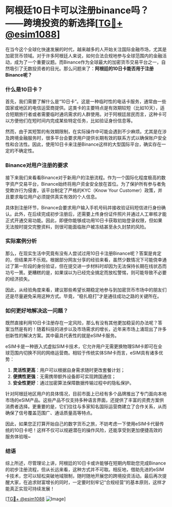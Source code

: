 # 阿根廷10日卡可以注册binance吗？——跨境投资的新选择[[TG💪+ @esim1088](https://t.me/s/esim1088)]

在当今这个全球化快速发展的时代，越来越多的人开始关注国际金融市场，尤其是加密货币领域。对于许多阿根廷人来说，如何合法合规地参与全球范围内的金融活动，成为了一个重要议题。而Binance作为全球最大的加密货币交易平台之一，自然吸引了无数投资者的目光。那么问题来了：**阿根廷的10日卡能否用于注册Binance呢？**

### 什么是10日卡？

首先，我们需要了解什么是“10日卡”。这是一种临时性的电话卡服务，通常由一些国家或地区的电信运营商提供。这类卡的主要特点是有效期较短（比如10天），适合短期旅行者或者需要临时通讯需求的人群使用。对于阿根廷居民而言，这种卡可以方便他们在短时间内完成某些特定任务，比如验证身份信息等。

然而，由于其短暂的有效期限制，在实际操作中可能会遇到不少麻烦。尤其是在涉及跨境金融服务时，很多平台会要求用户提供长期有效的联系方式以确保账户安全性和合法性。因此，使用10日卡来注册Binance这样的大型国际平台，确实存在一定的不确定性。

### Binance对用户注册的要求

接下来我们来看看Binance对于新用户的注册流程。作为一个国际化程度极高的数字资产交易平台，Binance始终将用户资金安全放在首位。为了保护所有参与者免受欺诈行为侵害，该平台制定了严格的KYC（Know Your Customer）政策，并且要求每位用户必须提供真实有效的个人信息。

具体到注册环节，Binance会要求用户输入手机号码并接收验证码短信进行身份确认。此外，在后续完成初步注册后，还需要上传身份证件照片并通过人工审核才能正式开通交易功能。因此，即便你能够成功用10日卡获取初始登录权限，但如果无法按时提交完整资料，则很可能面临账户被冻结甚至永久封禁的风险。

### 实际案例分析

那么，在现实生活中究竟有没有人尝试过用10日卡注册Binance呢？答案是肯定的，但结果并不乐观。根据部分网友分享的经验来看，虽然少数情况下可能侥幸通过了第一阶段的身份验证，但在提交进一步材料时却因为无法保持长期在线状态而功亏一篑。更糟糕的是，如果误以为已经完全搞定而放松警惕，则可能导致不必要的经济损失。

因此，从经验角度来看，建议那些希望长期稳定地参与到加密货币市场中的朋友们还是尽量避免采用这种方式。毕竟，“稳扎稳打”才是通往成功之路的关键所在。

### 如何更好地解决这一问题？

既然直接利用10日卡注册存在一定风险，那么有没有其他更加稳妥的办法呢？答案当然是有的！随着科技的进步以及市场需求的增长，近年来市场上涌现出了许多创新性的解决方案。其中最具代表性的就是eSIM卡服务。

eSIM卡是一种嵌入式虚拟SIM卡技术，它允许用户无需更换物理SIM卡即可在全球范围内切换不同的网络运营商。相较于传统实体SIM卡而言，eSIM具有诸多优势：

1. **灵活性更高**：用户可以根据自身需求随时更改套餐计划；
2. **便携性更强**：无需携带额外设备即可实现跨国通信；
3. **安全性更好**：通过加密算法保障数据传输过程中的隐私保护。

针对阿根廷地区用户的具体情况，目前市面上已经有多个品牌推出了专门面向本地市场的eSIM产品。这些产品不仅支持多种语言界面，还提供了丰富的资费方案供消费者选择。更重要的是，它们往往与多家知名国际运营商建立了合作关系，从而确保了信号覆盖范围广、通话质量高等特点。

因此，如果您正打算开始自己的数字货币之旅，不妨考虑一下使用eSIM卡代替传统的10日卡吧！这样不仅可以规避潜在的操作风险，还能享受到更加便捷高效的服务体验哦~

### 结语

综上所述，尽管理论上讲，阿根廷的10日卡或许能够在短期内帮助您完成Binance的初步注册流程，但从长远来看，这种方式并不可取。相反地，借助先进的eSIM卡技术，您可以轻松突破地域限制，随时随地开展您的跨境投资活动。最后再次提醒大家，在追求财富增长的同时，一定要时刻牢记“合规经营”的基本原则，这样才能真正实现可持续发展！

[[TG💪+ @esim1088](https://t.me/s/esim1088) ![Image](https://i.postimg.cc/4NQfJmqS/Snipaste-2025-05-13-00-14-12.png)]